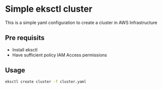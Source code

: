 # Simple eksctl cluster

This is a simple yaml configuration to create a cluster in AWS Infrastructure

## Pre requisits

- Install eksctl
- Have sufficient policy IAM Access permissions

## Usage

```sh
eksctl create cluster -f cluster.yaml
```